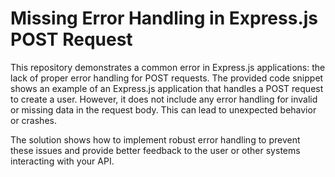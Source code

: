 # Missing Error Handling in Express.js POST Request

This repository demonstrates a common error in Express.js applications: the lack of proper error handling for POST requests. The provided code snippet shows an example of an Express.js application that handles a POST request to create a user. However, it does not include any error handling for invalid or missing data in the request body.  This can lead to unexpected behavior or crashes.

The solution shows how to implement robust error handling to prevent these issues and provide better feedback to the user or other systems interacting with your API.
